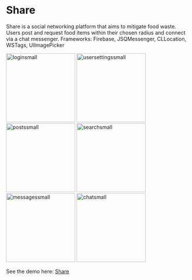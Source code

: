 # Share

Share is a social networking platform that aims to mitigate food waste. Users post and request food items within their chosen radius and connect via a chat messenger.
Frameworks: Firebase, JSQMessenger, CLLocation, WSTags, UIImagePicker

<img width="188" alt="loginsmall" src="https://cloud.githubusercontent.com/assets/21972121/22038409/eac1a9b2-dcaf-11e6-9dd6-a9d2e0ef1cb5.png">
<img width="188" alt="usersettingssmall" src="https://cloud.githubusercontent.com/assets/21972121/22039362/d8c1ca86-dcb3-11e6-866c-5ee981102af4.png">
<img width="188" alt="postssmall" src="https://cloud.githubusercontent.com/assets/21972121/22039396/fbd2df9c-dcb3-11e6-9daa-f9976b8814da.png">

<img width="188" alt="searchsmall" src="https://cloud.githubusercontent.com/assets/21972121/22039423/1201ae06-dcb4-11e6-96e6-92b18b900b5c.png">
<img width="188" alt="messagessmall" src="https://cloud.githubusercontent.com/assets/21972121/22039436/23bce372-dcb4-11e6-810a-98d02af0c588.png">
<img width="188" alt="chatsmall" src="https://cloud.githubusercontent.com/assets/21972121/22039455/381d90be-dcb4-11e6-8e8d-5042da707f01.png">

See the demo here: [Share](https://www.youtube.com/watch?v=ASJSqAyLaDU&feature=youtu.be)
